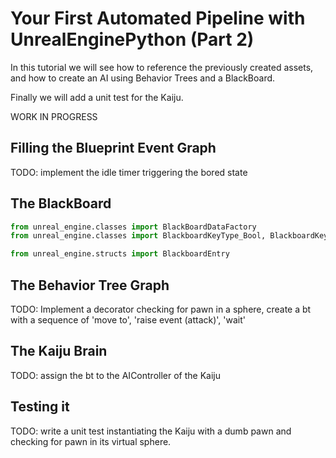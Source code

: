 # Your First Automated Pipeline with UnrealEnginePython (Part 2)

In this tutorial we will see how to reference the previously created assets, and how to create an AI using Behavior Trees and a BlackBoard.

Finally we will add a unit test for the Kaiju.

WORK IN PROGRESS


## Filling the Blueprint Event Graph

TODO: implement the idle timer triggering the bored state

## The BlackBoard

```python
from unreal_engine.classes import BlackBoardDataFactory
from unreal_engine.classes import BlackboardKeyType_Bool, BlackboardKeyType_String

from unreal_engine.structs import BlackboardEntry

```

## The Behavior Tree Graph

TODO: Implement a decorator checking for pawn in a sphere, create a bt with a sequence of 'move to', 'raise event (attack)', 'wait'

## The Kaiju Brain

TODO: assign the bt to the AIController of the Kaiju

## Testing it

TODO: write a unit test instantiating the Kaiju with a dumb pawn and checking for pawn in its virtual sphere.
